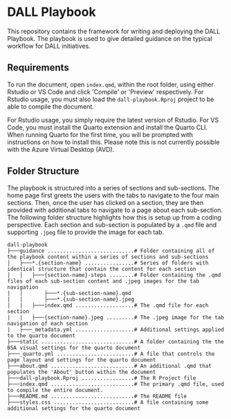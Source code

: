 # DALL Playbook

This repository contains the framework for writing and deploying the DALL Playbook. The playbook is used to give detailed guidance on the typical workflow for DALL initiatives.

## Requirements

To run the document, open `index.qmd`, within the root folder, using either Rstudio or VS Code and click 'Compile' or 'Preview' respectively. For Rstudio usage, you must also load the `dall-playbook.Rproj` project to be able to compile the document. 

For Rstudio usage, you simply require the latest version of Rstudio. For VS Code, you must install the Quarto extension and install the Quarto CLI. When running Quarto for the first time, you will be prompted with instructions on how to install this. Please note this is not currently possible with the Azure Virtual Desktop (AVD).

## Folder Structure

The playbook is structured into a series of sections and sub-sections. The home page first greets the users with the tabs to navigate to the four main sections. Then, once the user has clicked on a section, they are then provided with additional tabs to navigate to a page about each sub-section. The following folder structure highlights how this is setup up from a coding perspective. Each section and sub-section is populated by a `.qmd` file and supporting `.jpeg` file to provide the image for each tab.

```
dall-playbook
├───guidance ............................# Folder containing all of the playbook content within a series of sections and sub-sections
│   ├───*.{section-name} ................# Series of folders with identical structure that contain the content for each section 
│   │   ├───{section-name}-steps ........# Folder containing the .qmd files of each sub-section content and .jpeg images for the tab navigation
|   |       ├───*.{sub-section-name}.qmd
|   |       ├───*.{sub-section-name}.jpeg
|   |   ├───index.qmd ...................# The .qmd file for each section
|   |   ├───{section-name}.jpeg .........# The .jpeg image for the tab navigation of each section
|   ├───_metadata.yml ...................# Additional settings applied to the quarto document
├───static ..............................# A folder containing the the BSA visual settings for the quarto document
├───_quarto.yml .........................# A file that controls the page layout and settings for the quarto document
├───about.qmd ...........................# An additional .qmd that populates the 'About' button within the document
├───dall-playbook.Rproj .................# The R Project file
├───index.qmd ...........................# The primary .qmd file, used to compile the entire document.
├───README.md ...........................# The README file
├───styles.css ..........................# A file containing some additional settings for the quarto document
```